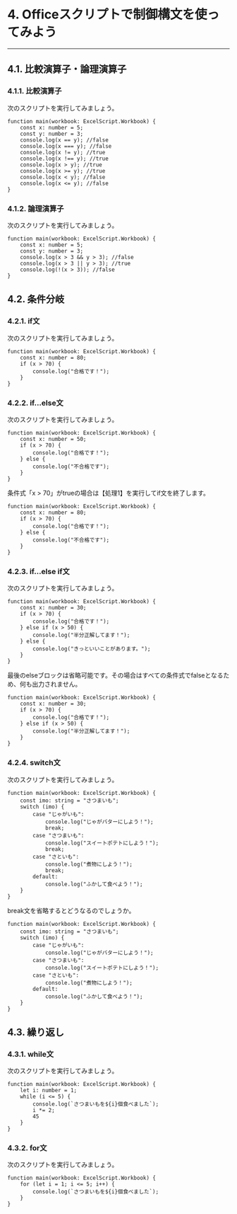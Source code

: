 # 4. Officeスクリプトで制御構文を使ってみよう
***
## 4.1. ⽐較演算⼦・論理演算⼦

### 4.1.1. ⽐較演算⼦

次のスクリプトを実⾏してみましょう。

```tsx
function main(workbook: ExcelScript.Workbook) {
    const x: number = 5;
    const y: number = 3;
    console.log(x == y); //false
    console.log(x === y); //false
    console.log(x != y); //true
    console.log(x !== y); //true
    console.log(x > y); //true
    console.log(x >= y); //true
    console.log(x < y); //false
    console.log(x <= y); //false
}
```

### 4.1.2. 論理演算⼦

次のスクリプトを実⾏してみましょう。

```tsx
function main(workbook: ExcelScript.Workbook) {
    const x: number = 5;
    const y: number = 3;
    console.log(x > 3 && y > 3); //false
    console.log(x > 3 || y > 3); //true
    console.log(!(x > 3)); //false
}
```

## 4.2. 条件分岐

### 4.2.1. if⽂

次のスクリプトを実⾏してみましょう。

```tsx
function main(workbook: ExcelScript.Workbook) {
    const x: number = 80;
    if (x > 70) {
        console.log("合格です！");
    }
}
```

### 4.2.2. if…else⽂

次のスクリプトを実⾏してみましょう。

```tsx
function main(workbook: ExcelScript.Workbook) {
    const x: number = 50;
    if (x > 70) {
        console.log("合格です！");
    } else {
        console.log("不合格です");
    }
}
```

条件式「x > 70」がtrueの場合は【処理1】を実⾏してif⽂を終了します。

```tsx
function main(workbook: ExcelScript.Workbook) {
    const x: number = 80;
    if (x > 70) {
        console.log("合格です！");
    } else {
        console.log("不合格です");
    }
}
```

### 4.2.3. if…else if⽂

次のスクリプトを実⾏してみましょう。

```tsx
function main(workbook: ExcelScript.Workbook) {
    const x: number = 30;
    if (x > 70) {
        console.log("合格です！");
    } else if (x > 50) {
        console.log("半分正解してます！");
    } else {
        console.log("きっといいことがあります。");
    }
}
```

最後のelseブロックは省略可能です。その場合はすべての条件式でfalseとなるため、何も出⼒されません。

```tsx
function main(workbook: ExcelScript.Workbook) {
    const x: number = 30;
    if (x > 70) {
        console.log("合格です！");
    } else if (x > 50) {
        console.log("半分正解してます！");
    }
}
```

### 4.2.4. switch⽂

次のスクリプトを実⾏してみましょう。

```tsx
function main(workbook: ExcelScript.Workbook) {
    const imo: string = "さつまいも";
    switch (imo) {
        case "じゃがいも":
            console.log("じゃがバターにしよう！");
            break;
        case "さつまいも":
            console.log("スイートポテトにしよう！");
            break;
        case "さといも":
            console.log("煮物にしよう！");
            break;
        default:
            console.log("ふかして食べよう！");
    }
}
```

break⽂を省略するとどうなるのでしょうか。

```tsx
function main(workbook: ExcelScript.Workbook) {
    const imo: string = "さつまいも";
    switch (imo) {
        case "じゃがいも":
            console.log("じゃがバターにしよう！");
        case "さつまいも":
            console.log("スイートポテトにしよう！");
        case "さといも":
            console.log("煮物にしよう！");
        default:
            console.log("ふかして食べよう！");
    }
}
```

## 4.3. 繰り返し

### 4.3.1. while⽂

次のスクリプトを実⾏してみましょう。

```tsx
function main(workbook: ExcelScript.Workbook) {
    let i: number = 1;
    while (i <= 5) {
        console.log(`さつまいもを${i}個食べました`);
        i *= 2;
        45
    }
}
```

### 4.3.2. for⽂

次のスクリプトを実⾏してみましょう。

```tsx
function main(workbook: ExcelScript.Workbook) {
    for (let i = 1; i <= 5; i++) {
        console.log(`さつまいもを${i}個食べました`);
    }
}
```